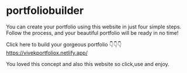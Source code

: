 # portfoliobuilder

You can create your portfolio using this website in just four simple steps. Follow the process, and your beautiful portfolio will be ready in no time!

Click here to build your gorgeous portfolio 👇👇👇
https://vivekportfoliox.netlify.app/

You loved this concept and also this website so click,use and enjoy.
